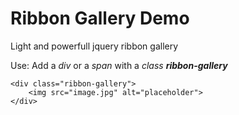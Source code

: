   <h1>Ribbon Gallery Demo</h1>
  <p>Light and powerfull jquery ribbon gallery</p>
  <p>Use:
      Add a <i>div</i> or a <i>span</i> with a <i>class <b>ribbon-gallery</b></i>
  </p>
  <p>
    <pre><code>&lt;div&nbsp;class=&quot;ribbon-gallery&quot;&gt;
  &nbsp;&nbsp;&lt;img&nbsp;src=&quot;image.jpg&quot;&nbsp;alt=&quot;placeholder&quot;&gt;
&lt;&#47;div&gt;</code></pre>
  </p>
